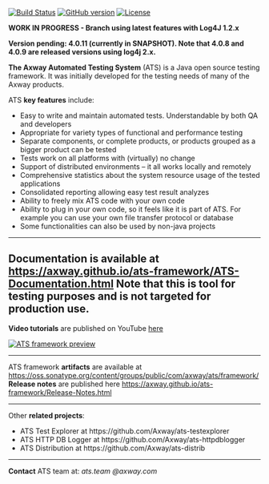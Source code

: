 [![Build Status](https://travis-ci.org/Axway/ats-framework.svg?branch=master)](https://travis-ci.org/Axway/ats-framework)
[![GitHub version](https://badge.fury.io/gh/Axway%2Fats-framework.svg)](https://badge.fury.io/gh/Axway%2Fats-framework)
[![License](https://img.shields.io/badge/License-Apache%202.0-blue.svg)](https://opensource.org/licenses/Apache-2.0)

**WORK IN PROGRESS - Branch using latest features with Log4J 1.2.x**

**Version pending: 4.0.11 (currently in SNAPSHOT). Note that 4.0.8 and 4.0.9 are released versions using log4j 2.x.**

**The Axway Automated Testing System** (ATS) is a Java open source testing framework. It was initially developed for the testing needs of many of the Axway products.

ATS **key features** include:
<ul>
  <li>Easy to write and maintain automated tests. Understandable by both QA and developers</li>
  <li>Appropriate for variety types of functional and performance testing</li>
  <li>Separate components, or complete products, or products grouped as a bigger product can be tested</li>
  <li>Tests work on all platforms with (virtually) no change</li>
  <li>Support of distributed environments – it all works locally and remotely</li>
  <li>Comprehensive statistics about the system resource usage of the tested applications</li>
  <li>Consolidated reporting allowing easy test result analyzes</li>
  <li>Ability to freely mix ATS code with your own code</li>
  <li>Ability to plug in your own code, so it feels like it is part of ATS. For example you can use your own file transfer protocol or database</li>
  <li>Some functionalities can also be used by non-java projects</li>
</ul>

---

**Documentation** is available at https://axway.github.io/ats-framework/ATS-Documentation.html
**Note** that this is tool for testing purposes and is not targeted for production use.
---

**Video tutorials** are published on YouTube [here](https://www.youtube.com/watch?v=yeOrNUucNH0&list=PLLuHfb7NQS5oaENWHfYR5XuY-wNYvZgYj)

[![ATS framework preview](https://axway.github.io/ats-framework/images/ATS_Preview_TE_1.png)](https://www.youtube.com/watch?v=yeOrNUucNH0&list=PLLuHfb7NQS5oaENWHfYR5XuY-wNYvZgYj "ATS Framework playlist. Use Ctrl+Click or Cmd+Click to open in new browser tab")

---

ATS framework **artifacts** are available at https://oss.sonatype.org/content/groups/public/com/axway/ats/framework/  
**Release notes** are published here https://axway.github.io/ats-framework/Release-Notes.html

---

Other **related projects**:
<ul>
  <li>ATS Test Explorer at https://github.com/Axway/ats-testexplorer</li>
  <li>ATS HTTP DB Logger at https://github.com/Axway/ats-httpdblogger</li>
  <li>ATS Distribution at https://github.com/Axway/ats-distrib</li>
</ul>

---

**Contact** ATS team at: _ats.team_  _@axway.com_
